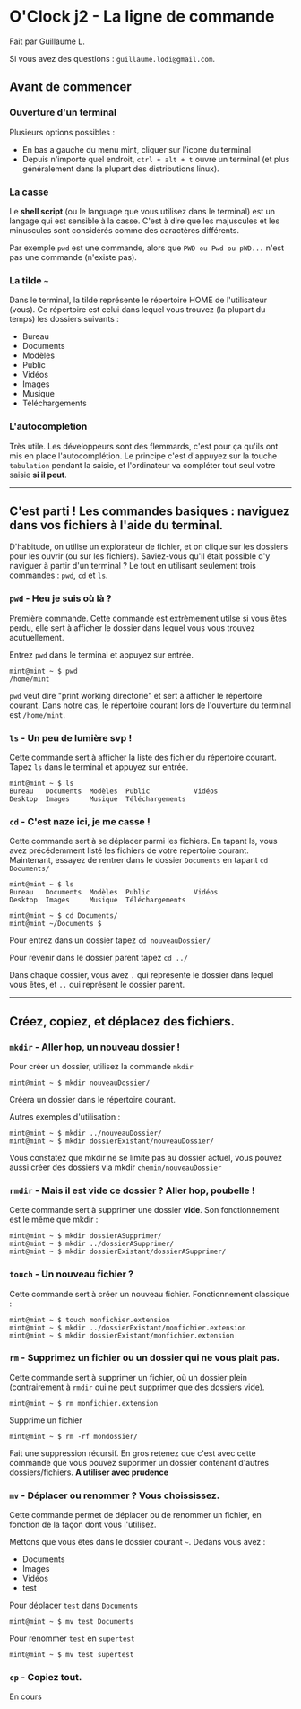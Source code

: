 # O'Clock j2 - La ligne de commande

Fait par Guillaume L.

Si vous avez des questions : `guillaume.lodi@gmail.com`.

## Avant de commencer
### Ouverture d'un terminal
Plusieurs options possibles :
- En bas a gauche du menu mint, cliquer sur l'icone du terminal
- Depuis n'importe quel endroit, `ctrl + alt + t` ouvre un terminal (et plus généralement dans la plupart des distributions linux).

### La casse
Le **shell script** (ou le language que vous utilisez dans le terminal) est un langage qui est sensible à la casse. C'est à dire que les majuscules et les minuscules sont considérés comme des caractères différents.

Par exemple `pwd` est une commande, alors que `PWD ou Pwd ou pWD...` n'est pas une commande (n'existe pas).

### La tilde `~`
Dans le terminal, la tilde représente le répertoire HOME de l'utilisateur (vous). Ce répertoire est celui dans lequel vous trouvez (la plupart du temps) les dossiers suivants  :
- Bureau
- Documents
- Modèles
- Public
- Vidéos
- Images
- Musique
- Téléchargements

### L'autocompletion
Très utile. Les développeurs sont des flemmards, c'est pour ça qu'ils ont mis en place l'autocomplétion.
Le principe c'est d'appuyez sur la touche `tabulation` pendant la saisie, et l'ordinateur va compléter tout seul votre saisie **si il peut**.


--------------------
## C'est parti ! Les commandes basiques : naviguez dans vos fichiers à l'aide du terminal.

D'habitude, on utilise un explorateur de fichier, et on clique sur les dossiers pour les ouvrir (ou sur les fichiers). Saviez-vous qu'il était possible d'y naviguer à partir d'un terminal ? Le tout en utilisant seulement trois commandes : `pwd`, `cd` et `ls`.

### `pwd` - Heu je suis où là ?
Première commande. Cette commande est extrèmement utilse si vous êtes perdu, elle sert à afficher le dossier dans lequel vous vous trouvez acutuellement.

Entrez `pwd` dans le terminal et appuyez sur entrée.
```shell
mint@mint ~ $ pwd
/home/mint
```
`pwd` veut dire "print working directorie" et sert à afficher le répertoire courant.
Dans notre cas, le répertoire courant lors de l'ouverture du terminal est `/home/mint`.

### `ls` - Un peu de lumière svp !
Cette commande sert à afficher la liste des fichier du répertoire courant.
Tapez `ls` dans le terminal et appuyez sur entrée.
```shell
mint@mint ~ $ ls
Bureau   Documents  Modèles  Public           Vidéos
Desktop  Images     Musique  Téléchargements
```

### `cd` - C'est naze ici, je me casse !

Cette commande sert à se déplacer parmi les fichiers.
En tapant ls, vous avez précédemment listé les fichiers de votre répertoire courant. Maintenant, essayez de rentrer dans le dossier `Documents` en tapant `cd Documents/`

```shell
mint@mint ~ $ ls
Bureau   Documents  Modèles  Public           Vidéos
Desktop  Images     Musique  Téléchargements

mint@mint ~ $ cd Documents/
mint@mint ~/Documents $
```

Pour entrez dans un dossier tapez `cd nouveauDossier/`

Pour revenir dans le dossier parent tapez `cd ../`

Dans chaque dossier, vous avez `.` qui représente le dossier dans lequel vous êtes, et `..` qui représent le dossier parent.

---
## Créez, copiez, et déplacez des fichiers.
### `mkdir` - Aller hop, un nouveau dossier !

Pour créer un dossier, utilisez la commande `mkdir`
```shell
mint@mint ~ $ mkdir nouveauDossier/
```
Créera un dossier dans le répertoire courant.

Autres exemples d'utilisation :
```shell
mint@mint ~ $ mkdir ../nouveauDossier/
mint@mint ~ $ mkdir dossierExistant/nouveauDossier/
```

Vous constatez que mkdir ne se limite pas au dossier actuel, vous pouvez aussi créer des dossiers via mkdir `chemin/nouveauDossier`

### `rmdir` - Mais il est vide ce dossier ? Aller hop, poubelle !

Cette commande sert à supprimer une dossier **vide**.
Son fonctionnement est le même que mkdir :
```shell
mint@mint ~ $ mkdir dossierASupprimer/
mint@mint ~ $ mkdir ../dossierASupprimer/
mint@mint ~ $ mkdir dossierExistant/dossierASupprimer/
```

### `touch` - Un nouveau fichier ?
Cette commande sert à créer un nouveau fichier.
Fonctionnement classique :

```shell
mint@mint ~ $ touch monfichier.extension
mint@mint ~ $ mkdir ../dossierExistant/monfichier.extension
mint@mint ~ $ mkdir dossierExistant/monfichier.extension
```

### `rm` - Supprimez un fichier ou un dossier qui ne vous plait pas.
Cette commande sert à supprimer un fichier, où un dossier plein (contrairement à `rmdir` qui ne peut supprimer que des dossiers vide).
```shell
mint@mint ~ $ rm monfichier.extension
```
Supprime un fichier

```shell
mint@mint ~ $ rm -rf mondossier/
```
Fait une suppression récursif. En gros retenez que c'est avec cette commande que vous pouvez supprimer un dossier contenant d'autres dossiers/fichiers. **A utiliser avec prudence**

### `mv` - Déplacer ou renommer ? Vous choississez.
Cette commande permet de déplacer ou de renommer un fichier, en fonction de la façon dont vous l'utilisez.

Mettons que vous êtes dans le dossier courant `~`. Dedans vous avez :
- Documents
- Images
- Vidéos
- test

Pour déplacer `test` dans `Documents`
```shell
mint@mint ~ $ mv test Documents
```

Pour renommer `test` en `supertest`
```shell
mint@mint ~ $ mv test supertest
```

### `cp` - Copiez tout.
En cours
